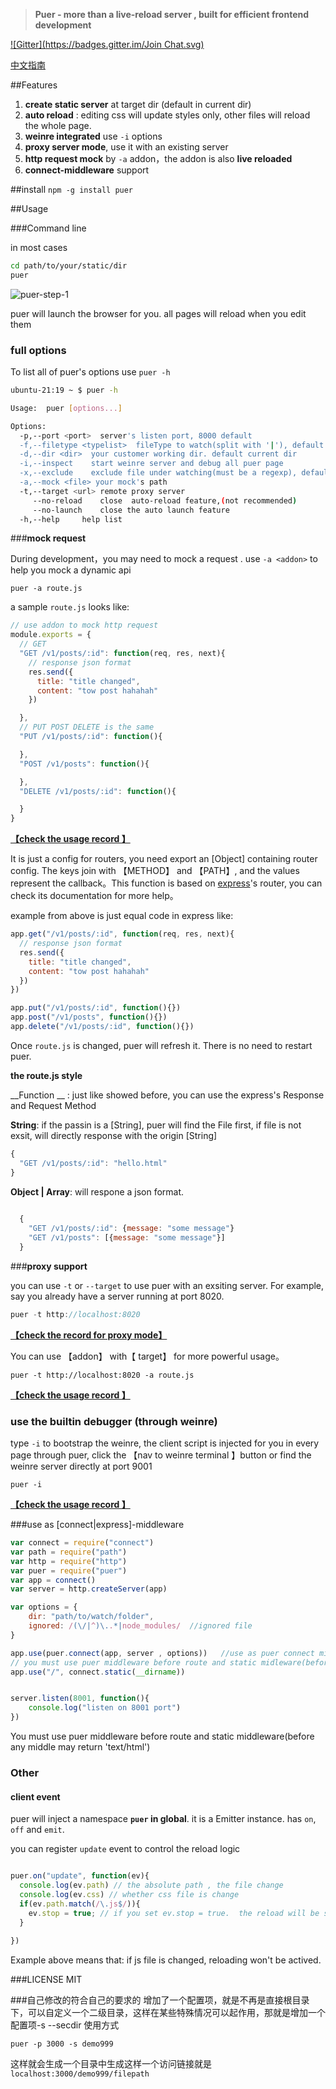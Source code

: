 



> __Puer - more than a live-reload server , built for efficient frontend development__

[![Gitter](https://badges.gitter.im/Join Chat.svg)](https://gitter.im/leeluolee/puer?utm_source=badge&utm_medium=badge&utm_campaign=pr-badge&utm_content=badge)

[中文指南](http://leeluolee.github.io/2014/10/24/use-puer-helpus-developer-frontend/)


##Features


1. __create static server__ at target dir (default in current dir)
2. __auto reload__ : editing css will update styles only, other files will reload the whole page.
3. __weinre integrated__  use `-i` options
4. __proxy server mode__, use it with an existing server
5. __http request mock__ by `-a` addon，the addon is also __live reloaded__
6. __connect-middleware__ support


##install
`npm -g install puer`


##Usage

###Command line

in most cases

```bash
cd path/to/your/static/dir
puer 
```

![puer-step-1](http://leeluolee.github.io/attach/2014-10/puer-step-1.gif)

puer will launch the browser for you. all pages will reload when you edit them

### __full options__

To list all of puer's options use `puer -h`

```bash
ubuntu-21:19 ~ $ puer -h

Usage:  puer [options...]

Options:
  -p,--port <port>  server's listen port, 8000 default
  -f,--filetype <typelist>  fileType to watch(split with '|'), default 'js|css|html|xhtml'
  -d,--dir <dir>  your customer working dir. default current dir 
  -i,--inspect    start weinre server and debug all puer page
  -x,--exclude    exclude file under watching(must be a regexp), default: ''
  -a,--mock <file> your mock's path
  -t,--target <url> remote proxy server
     --no-reload    close  auto-reload feature,(not recommended)
     --no-launch    close the auto launch feature
  -h,--help     help list

```


###__mock request__

During development，you may need to mock a request . use `-a <addon>` to help you mock a dynamic api

```shell
puer -a route.js
```

a sample `route.js` looks like:

```javascript
// use addon to mock http request
module.exports = {
  // GET
  "GET /v1/posts/:id": function(req, res, next){
	// response json format
    res.send({
      title: "title changed",
      content: "tow post hahahah"
    })

  },
  // PUT POST DELETE is the same
  "PUT /v1/posts/:id": function(){

  },
  "POST /v1/posts": function(){

  },
  "DELETE /v1/posts/:id": function(){

  }
}          

```


__[【check the  usage record 】](http://leeluolee.github.io/attach/2014-10/puer-step-2.gif)__

It is just a  config for routers, you need export an [Object] containing router config. The keys join with 【METHOD】 and 【PATH】, and the  values represent the callback。This function is based on [express](http://expressjs.com)'s router, you can check its documentation for more help。

example from above is just equal code in express like:

```javascript
app.get("/v1/posts/:id", function(req, res, next){
  // response json format
  res.send({
    title: "title changed",
    content: "tow post hahahah"
  })
})

app.put("/v1/posts/:id", function(){})
app.post("/v1/posts", function(){})
app.delete("/v1/posts/:id", function(){})
```


Once `route.js` is changed, puer will refresh it. There is no need to restart puer.


__the route.js style__

__Function __ : just like showed before, you can use the express's Response and Request Method

__String__: if the passin is a [String], puer will find the File first, if file is not exsit, will directly response with the origin [String]

```javascript
{
  "GET /v1/posts/:id": "hello.html" 
}
```

__Object | Array__: will respone a json format. 

```javascript
  
  {
    "GET /v1/posts/:id": {message: "some message"}
    "GET /v1/posts": [{message: "some message"}]
  }

```


###__proxy support__

you can use `-t` or `--target` to use puer with an exsiting server. For example, say you already have a server running at port 8020. 

```javascript
puer -t http://localhost:8020
```

__[【check the record for proxy mode】](http://leeluolee.github.io/attach/2014-10/puer-step-3.gif)__

You can use 【addon】 with【 target】 for more powerful usage。

```
puer -t http://localhost:8020 -a route.js
```
__[【check the  usage record 】](http://leeluolee.github.io/attach/2014-10/puer-step-4.gif)__


### use the builtin debugger (through weinre)

type `-i` to bootstrap the weinre, the client script is injected for you in every page through puer, click the 【nav to weinre terminal 】button or find the weinre server directly at port 9001

```shell
puer -i
```
__[【check the  usage record 】](http://leeluolee.github.io/attach/2014-10/puer-step-5.gif)__

###use as [connect|express]-middleware


```javascript
var connect = require("connect")
var path = require("path")
var http = require("http")
var puer = require("puer")
var app = connect()
var server = http.createServer(app)

var options = {
    dir: "path/to/watch/folder", 
    ignored: /(\/|^)\..*|node_modules/  //ignored file
}

app.use(puer.connect(app, server , options))   //use as puer connect middleware
// you must use puer middleware before route and static midleware(before any middle may return 'text/html')
app.use("/", connect.static(__dirname))


server.listen(8001, function(){
    console.log("listen on 8001 port")
})

```
You must use puer middleware before route and static middleware(before any middle may return 'text/html')


### Other

<a name="client-event"></a>
#### client event

puer will inject a namespace __`puer` in global__. it is a Emitter instance. has `on`, `off` and  `emit`.

you can register `update` event to control the reload logic


```javascript

puer.on("update", function(ev){
  console.log(ev.path) // the absolute path , the file change
  console.log(ev.css) // whether css file is change
  if(ev.path.match(/\.js$/)){
    ev.stop = true; // if you set ev.stop = true.  the reload will be stoped;
  }
 
})

```

Example above means that: if js file is changed,  reloading won't be actived.



###LICENSE
MIT


###自己修改的符合自己的要求的
增加了一个配置项，就是不再是直接根目录下，可以自定义一个二级目录，这样在某些特殊情况可以起作用，那就是增加一个配置项-s --secdir
使用方式
```
puer -p 3000 -s demo999
```
这样就会生成一个目录中生成这样一个访问链接就是
`localhost:3000/demo999/filepath`
